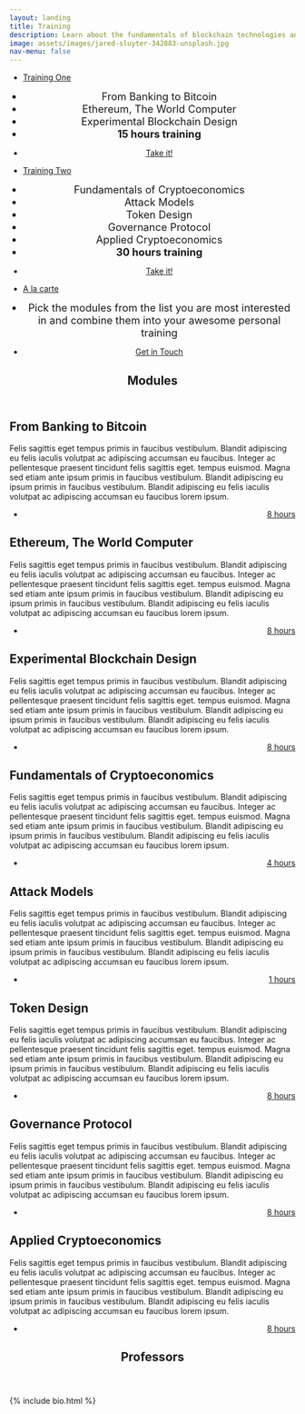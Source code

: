 ```yaml
---
layout: landing
title: Training
description: Learn about the fundamentals of blockchain technologies and its underlying logic layer of cryptoeconomics, the art of properly design incentives
image: assets/images/jared-sluyter-342883-unsplash.jpg
nav-menu: false
---
```


<!-- Main -->
<div id="main">

<!-- One -->
<section id="one">
	<div class="inner">
		<div class="row">
			<div class="4u 12u$(small)">
				<ul class="actions fit">
					<li><a href="#" class="button special disabled big fit">Training One</a></li>
				</ul>
				<ul class="alt">
					<li style="text-align: center; font-size: 1.3em;">From Banking to Bitcoin</li>
					<li style="text-align: center; font-size: 1.3em;">Ethereum, The World Computer</li>
					<li style="text-align: center; font-size: 1.3em;">Experimental Blockchain Design</li>
					<li style="text-align: center; font-size: 1.3em;"><b>15 hours training</b></li>
				</ul>
				<ul style="text-align: center;" class="actions">
					<li><a href="#contact" class="button small scrolly">Take it!</a></li>
				</ul>
			</div>
			<div class="4u 12u$(small)">
				<ul class="actions fit">
					<li><a href="#" class="button special disabled big fit">Training Two</a></li>
				</ul>
				<ul class="alt">
					<li style="text-align: center; font-size: 1.3em;">Fundamentals of Cryptoeconomics</li>
					<li style="text-align: center; font-size: 1.3em;">Attack Models</li>
					<li style="text-align: center; font-size: 1.3em;">Token Design</li>
					<li style="text-align: center; font-size: 1.3em;">Governance Protocol</li>
					<li style="text-align: center; font-size: 1.3em;">Applied Cryptoeconomics</li>
					<li style="text-align: center; font-size: 1.3em;"><b>30 hours training</b></li>
				</ul>
				<ul style="text-align: center;" class="actions">
					<li><a href="#contact" class="button small scrolly">Take it!</a></li>
				</ul>
			</div>
			<div class="4u 12u$(small)">
				<ul class="actions fit">
					<li><a href="#" class="button special disabled big fit">A la carte</a></li>
				</ul>
				<ul class="alt">
					<li style="text-align: center; font-size: 1.3em;">Pick the modules from the list you are most interested in and combine them into your awesome personal training</li>
				</ul>
				<ul style="text-align: center;" class="actions">
					<li><a href="#contact" class="button small scrolly">Get in Touch</a></li>
				</ul>
			</div>
		</div>
	</div>
</section>
<!-- Two -->
<section id="two">
	<div class="inner">
		<header class="major">
			<h1>Modules</h1>
		</header>
    <div class="row">
      <div class="4u 12u$(medium)">
        <div class="box">
          <h2>From Banking to Bitcoin</h2>
          <p>Felis sagittis eget tempus primis in faucibus vestibulum. Blandit adipiscing eu felis iaculis volutpat ac adipiscing accumsan eu faucibus. Integer ac pellentesque praesent tincidunt felis sagittis eget. tempus euismod. Magna sed etiam ante ipsum primis in faucibus vestibulum. Blandit adipiscing eu ipsum primis in faucibus vestibulum. Blandit adipiscing eu felis iaculis volutpat ac adipiscing accumsan eu faucibus lorem ipsum.</p>
					<ul style="text-align: right;" class="actions">
						<li><a href="" class="button special small disabled">8 hours</a></li>
					</ul>
        </div>
      </div>
      <div class="4u 12u$(medium)">
        <div class="box">
          <h2>Ethereum, The World Computer</h2>
          <p>Felis sagittis eget tempus primis in faucibus vestibulum. Blandit adipiscing eu felis iaculis volutpat ac adipiscing accumsan eu faucibus. Integer ac pellentesque praesent tincidunt felis sagittis eget. tempus euismod. Magna sed etiam ante ipsum primis in faucibus vestibulum. Blandit adipiscing eu ipsum primis in faucibus vestibulum. Blandit adipiscing eu felis iaculis volutpat ac adipiscing accumsan eu faucibus lorem ipsum.</p>
					<ul style="text-align: right;" class="actions">
						<li><a href="" class="button special small disabled">8 hours</a></li>
					</ul>
        </div>
      </div>
      <div class="4u 12u$(medium)">
        <div class="box">
          <h2>Experimental Blockchain Design</h2>
          <p>Felis sagittis eget tempus primis in faucibus vestibulum. Blandit adipiscing eu felis iaculis volutpat ac adipiscing accumsan eu faucibus. Integer ac pellentesque praesent tincidunt felis sagittis eget. tempus euismod. Magna sed etiam ante ipsum primis in faucibus vestibulum. Blandit adipiscing eu ipsum primis in faucibus vestibulum. Blandit adipiscing eu felis iaculis volutpat ac adipiscing accumsan eu faucibus lorem ipsum.</p>
					<ul style="text-align: right;" class="actions">
						<li><a href="" class="button special small disabled">8 hours</a></li>
					</ul>
        </div>
      </div>
    </div>
    <!-- Break -->
    <div class="row 200%">
			<div class="6u 12u$(medium)">
				<div class="box">
		      <h2>Fundamentals of Cryptoeconomics</h2>
		      <p>Felis sagittis eget tempus primis in faucibus vestibulum. Blandit adipiscing eu felis iaculis volutpat ac adipiscing accumsan eu faucibus. Integer ac pellentesque praesent tincidunt felis sagittis eget. tempus euismod. Magna sed etiam ante ipsum primis in faucibus vestibulum. Blandit adipiscing eu ipsum primis in faucibus vestibulum. Blandit adipiscing eu felis iaculis volutpat ac adipiscing accumsan eu faucibus lorem ipsum.</p>
					<ul style="text-align: right;" class="actions">
						<li><a href="" class="button special small disabled">4 hours</a></li>
					</ul>
				</div>
    	</div>
			<div class="6u 12u$(medium)">
				<div class="box">
					<h2>Attack Models</h2>
					<p>Felis sagittis eget tempus primis in faucibus vestibulum. Blandit adipiscing eu felis iaculis volutpat ac adipiscing accumsan eu faucibus. Integer ac pellentesque praesent tincidunt felis sagittis eget. tempus euismod. Magna sed etiam ante ipsum primis in faucibus vestibulum. Blandit adipiscing eu ipsum primis in faucibus vestibulum. Blandit adipiscing eu felis iaculis volutpat ac adipiscing accumsan eu faucibus lorem ipsum.</p>
					<ul style="text-align: right;" class="actions">
						<li><a href="" class="button special small disabled">1 hours</a></li>
					</ul>
				</div>
			</div>
		</div>
    <!-- Break -->
		<div class="row 200%">
			<div class="6u 12u$(medium)">
		    <div class="box">
		      <h2>Token Design</h2>
		      <p>Felis sagittis eget tempus primis in faucibus vestibulum. Blandit adipiscing eu felis iaculis volutpat ac adipiscing accumsan eu faucibus. Integer ac pellentesque praesent tincidunt felis sagittis eget. tempus euismod. Magna sed etiam ante ipsum primis in faucibus vestibulum. Blandit adipiscing eu ipsum primis in faucibus vestibulum. Blandit adipiscing eu felis iaculis volutpat ac adipiscing accumsan eu faucibus lorem ipsum.</p>
					<ul style="text-align: right;" class="actions">
						<li><a href="" class="button special small disabled">8 hours</a></li>
					</ul>
		    </div>
			</div>
			<div class="6u 12u$(medium)">
		    <div class="box">
		      <h2>Governance Protocol</h2>
		      <p>Felis sagittis eget tempus primis in faucibus vestibulum. Blandit adipiscing eu felis iaculis volutpat ac adipiscing accumsan eu faucibus. Integer ac pellentesque praesent tincidunt felis sagittis eget. tempus euismod. Magna sed etiam ante ipsum primis in faucibus vestibulum. Blandit adipiscing eu ipsum primis in faucibus vestibulum. Blandit adipiscing eu felis iaculis volutpat ac adipiscing accumsan eu faucibus lorem ipsum.</p>
					<ul style="text-align: right;" class="actions">
						<li><a href="" class="button special small disabled">8 hours</a></li>
					</ul>
		    </div>
			</div>
		</div>
    <!-- Break -->
    <div class="box">
      <h2>Applied Cryptoeconomics</h2>
      <p>Felis sagittis eget tempus primis in faucibus vestibulum. Blandit adipiscing eu felis iaculis volutpat ac adipiscing accumsan eu faucibus. Integer ac pellentesque praesent tincidunt felis sagittis eget. tempus euismod. Magna sed etiam ante ipsum primis in faucibus vestibulum. Blandit adipiscing eu ipsum primis in faucibus vestibulum. Blandit adipiscing eu felis iaculis volutpat ac adipiscing accumsan eu faucibus lorem ipsum.</p>
			<ul style="text-align: right;" class="actions">
				<li><a href="" class="button special small disabled">8 hours</a></li>
			</ul>
    </div>
  </div>
</section>
<!-- Three -->
<section id="three">
	<div class="inner">
		<header class="major">
			<h1>Professors</h1>
		</header>
		{% include bio.html %}
	</div>
</section>

</div>
